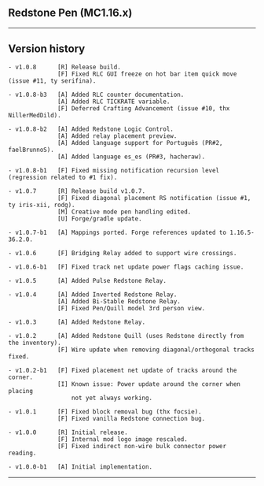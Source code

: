 
## Redstone Pen (MC1.16.x)

----
## Version history

    - v1.0.8      [R] Release build.
                  [F] Fixed RLC GUI freeze on hot bar item quick move (issue #11, ty serifina).

    - v1.0.8-b3   [A] Added RLC counter documentation.
                  [A] Added RLC TICKRATE variable.
                  [F] Deferred Crafting Advancement (issue #10, thx NillerMedDild).

    - v1.0.8-b2   [A] Added Redstone Logic Control.
                  [A] Added relay placement preview.
                  [A] Added language support for Português (PR#2, faelBrunnoS).
                  [A] Added language es_es (PR#3, hacheraw).

    - v1.0.8-b1   [F] Fixed missing notification recursion level (regression related to #1 fix).

    - v1.0.7      [R] Release build v1.0.7.
                  [F] Fixed diagonal placement RS notification (issue #1, ty iris-xii, rodg).
                  [M] Creative mode pen handling edited.
                  [U] Forge/gradle update.

    - v1.0.7-b1   [A] Mappings ported. Forge references updated to 1.16.5-36.2.0.

    - v1.0.6      [F] Bridging Relay added to support wire crossings.

    - v1.0.6-b1   [F] Fixed track net update power flags caching issue.

    - v1.0.5      [A] Added Pulse Redstone Relay.

    - v1.0.4      [A] Added Inverted Redstone Relay.
                  [A] Added Bi-Stable Redstone Relay.
                  [F] Fixed Pen/Quill model 3rd person view.

    - v1.0.3      [A] Added Redstone Relay.

    - v1.0.2      [A] Added Redstone Quill (uses Redstone directly from the inventory).
                  [F] Wire update when removing diagonal/orthogonal tracks fixed.

    - v1.0.2-b1   [F] Fixed placement net update of tracks around the corner.
                  [I] Known issue: Power update around the corner when placing
                      not yet always working.

    - v1.0.1      [F] Fixed block removal bug (thx focsie).
                  [F] Fixed vanilla Redstone connection bug.

    - v1.0.0      [R] Initial release.
                  [F] Internal mod logo image rescaled.
                  [F] Fixed indirect non-wire bulk connector power reading.

    - v1.0.0-b1   [A] Initial implementation.

-----
